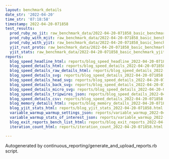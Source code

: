 ```yaml
---
layout: benchmark_details
date_str: '2022-04-20'
time_str: '07:18:58'
timestamp: 2022-04-20-071858
test_results:
  prod_ruby_no_jit: raw_benchmark_data/2022-04-20-071858_basic_benchmark_prod_ruby_no_jit.json
  prod_ruby_with_mjit: raw_benchmark_data/2022-04-20-071858_basic_benchmark_prod_ruby_with_mjit.json
  prod_ruby_with_yjit: raw_benchmark_data/2022-04-20-071858_basic_benchmark_prod_ruby_with_yjit.json
  yjit_rust_proto: raw_benchmark_data/2022-04-20-071858_basic_benchmark_yjit_rust_proto.json
  yjit_stats: raw_benchmark_data/2022-04-20-071858_basic_benchmark_yjit_stats.json
reports:
  blog_speed_headline_html: reports/blog_speed_headline_2022-04-20-071858.html
  blog_speed_details_html: reports/blog_speed_details_2022-04-20-071858.html
  blog_speed_details_raw_details_html: reports/blog_speed_details_2022-04-20-071858.raw_details.html
  blog_speed_details_svg: reports/blog_speed_details_2022-04-20-071858.svg
  blog_speed_details_head_svg: reports/blog_speed_details_2022-04-20-071858.head.svg
  blog_speed_details_back_svg: reports/blog_speed_details_2022-04-20-071858.back.svg
  blog_speed_details_micro_svg: reports/blog_speed_details_2022-04-20-071858.micro.svg
  blog_speed_details_tripwires_json: reports/blog_speed_details_2022-04-20-071858.tripwires.json
  blog_speed_details_csv: reports/blog_speed_details_2022-04-20-071858.csv
  blog_memory_details_html: reports/blog_memory_details_2022-04-20-071858.html
  blog_yjit_stats_html: reports/blog_yjit_stats_2022-04-20-071858.html
  variable_warmup_warmup_settings_json: reports/variable_warmup_2022-04-20-071858.warmup_settings.json
  variable_warmup_stats_of_interest_json: reports/variable_warmup_2022-04-20-071858.stats_of_interest.json
  blog_exit_reports_bench_list_html: reports/blog_exit_reports_2022-04-20-071858.bench_list.html
  iteration_count_html: reports/iteration_count_2022-04-20-071858.html

---
```

Autogenerated by continuous_reporting/generate_and_upload_reports.rb script.
